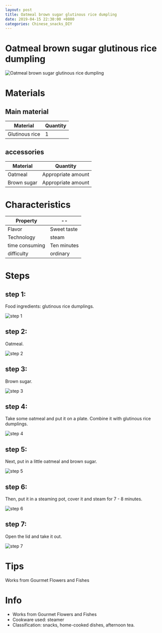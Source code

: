 ```yaml
---
layout: post
title: Oatmeal brown sugar glutinous rice dumpling
date: 2019-04-15 22:30:00 +0800
categories: Chinese_snacks_DIY
---
```


# Oatmeal brown sugar glutinous rice dumpling

![Oatmeal brown sugar glutinous rice dumpling]({{site.baseurl}}/img/420203/420203.jpg)

# Materials


## Main material

Material|Quantity
--|--
Glutinous rice|1

## accessories

Material|Quantity
--|--
Oatmeal|Appropriate amount
Brown sugar|Appropriate amount

# Characteristics

Property|--
--|--
Flavor|Sweet taste
Technology|steam
time consuming|Ten minutes
difficulty|ordinary

# Steps

## step 1:

Food ingredients: glutinous rice dumplings.

![step 1]({{site.baseurl}}/img/420203/1.jpg)

## step 2:

Oatmeal.

![step 2]({{site.baseurl}}/img/420203/2.jpg)

## step 3:

Brown sugar.

![step 3]({{site.baseurl}}/img/420203/3.jpg)

## step 4:

Take some oatmeal and put it on a plate. Combine it with glutinous rice dumplings.

![step 4]({{site.baseurl}}/img/420203/4.jpg)

## step 5:

Next, put in a little oatmeal and brown sugar.

![step 5]({{site.baseurl}}/img/420203/5.jpg)

## step 6:

Then, put it in a steaming pot, cover it and steam for 7 - 8 minutes.

![step 6]({{site.baseurl}}/img/420203/6.jpg)

## step 7:

Open the lid and take it out.

![step 7]({{site.baseurl}}/img/420203/7.jpg)

# Tips

Works from Gourmet Flowers and Fishes

# Info

- Works from Gourmet Flowers and Fishes
- Cookware used: steamer
- Classification: snacks, home-cooked dishes, afternoon tea.